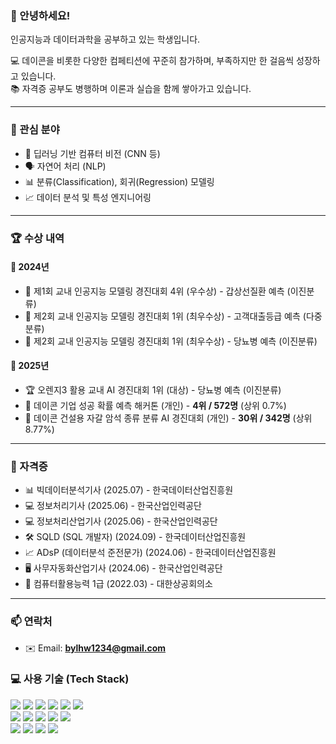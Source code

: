 ### 👋 안녕하세요!
인공지능과 데이터과학을 공부하고 있는 학생입니다.

💻 데이콘을 비롯한 다양한 컴페티션에 꾸준히 참가하며, 부족하지만 한 걸음씩 성장하고 있습니다.  
📚 자격증 공부도 병행하며 이론과 실습을 함께 쌓아가고 있습니다.

---

### 🔭 관심 분야
- 🧠 딥러닝 기반 컴퓨터 비전 (CNN 등)
- 🗣️ 자연어 처리 (NLP)
- 📊 분류(Classification), 회귀(Regression) 모델링
- 📈 데이터 분석 및 특성 엔지니어링

---

### 🏆 수상 내역

#### 📅 2024년
- 🥉 제1회 교내 인공지능 모델링 경진대회 4위 (우수상) - 갑상선질환 예측 (이진분류)
- 🥇 제2회 교내 인공지능 모델링 경진대회 1위 (최우수상) - 고객대출등급 예측 (다중분류)
- 🥇 제2회 교내 인공지능 모델링 경진대회 1위 (최우수상) - 당뇨병 예측 (이진분류)

#### 📅 2025년
- 🏆 오렌지3 활용 교내 AI 경진대회 1위 (대상) - 당뇨병 예측 (이진분류)
- 🏅 데이콘 기업 성공 확률 예측 해커톤 (개인) - **4위 / 572명** (상위 0.7%)
- 🏅 데이콘 건설용 자갈 암석 종류 분류 AI 경진대회 (개인) - **30위 / 342명** (상위 8.77%)

---

### 📜 자격증
- 📊 빅데이터분석기사 (2025.07) - 한국데이터산업진흥원
- 💻 정보처리기사 (2025.06) - 한국산업인력공단
- 💻 정보처리산업기사 (2025.06) - 한국산업인력공단
- 🛠️ SQLD (SQL 개발자) (2024.09) - 한국데이터산업진흥원
- 📈 ADsP (데이터분석 준전문가) (2024.06) - 한국데이터산업진흥원
- 🖥️ 사무자동화산업기사 (2024.06) - 한국산업인력공단
- 🧮 컴퓨터활용능력 1급 (2022.03) - 대한상공회의소

---

### 📫 연락처
- ✉️ Email: **bylhw1234@gmail.com**

### 💻 사용 기술 (Tech Stack)

<div align="left">
  <img src="https://img.shields.io/badge/Python-3776AB?style=flat-square&logo=python&logoColor=white" />
  <img src="https://img.shields.io/badge/Pandas-150458?style=flat-square&logo=pandas&logoColor=white" />
  <img src="https://img.shields.io/badge/Numpy-013243?style=flat-square&logo=numpy&logoColor=white" />
  <img src="https://img.shields.io/badge/Scikit--Learn-F7931E?style=flat-square&logo=scikit-learn&logoColor=white" />
  <img src="https://img.shields.io/badge/Matplotlib-11557C?style=flat-square&logo=plotly&logoColor=white" />
  <img src="https://img.shields.io/badge/Seaborn-3776AB?style=flat-square&logo=python&logoColor=white" />

  <br/>

  <img src="https://img.shields.io/badge/PyTorch-EE4C2C?style=flat-square&logo=pytorch&logoColor=white" />
  <img src="https://img.shields.io/badge/TensorFlow-FF6F00?style=flat-square&logo=tensorflow&logoColor=white" />
  <img src="https://img.shields.io/badge/LightGBM-00B200?style=flat-square&logo=lightgbm&logoColor=white" />
  <img src="https://img.shields.io/badge/XGBoost-FF6600?style=flat-square&logo=xgboost&logoColor=white" />
  <img src="https://img.shields.io/badge/CatBoost-9A1C1C?style=flat-square&logo=catboost&logoColor=white" />

  <br/>

  <img src="https://img.shields.io/badge/Colab-F9AB00?style=flat-square&logo=googlecolab&logoColor=white" />
  <img src="https://img.shields.io/badge/Jupyter-F37626?style=flat-square&logo=jupyter&logoColor=white" />
  <img src="https://img.shields.io/badge/Git-F05032?style=flat-square&logo=git&logoColor=white" />
  <img src="https://img.shields.io/badge/GitHub-181717?style=flat-square&logo=github&logoColor=white" />
</div>
